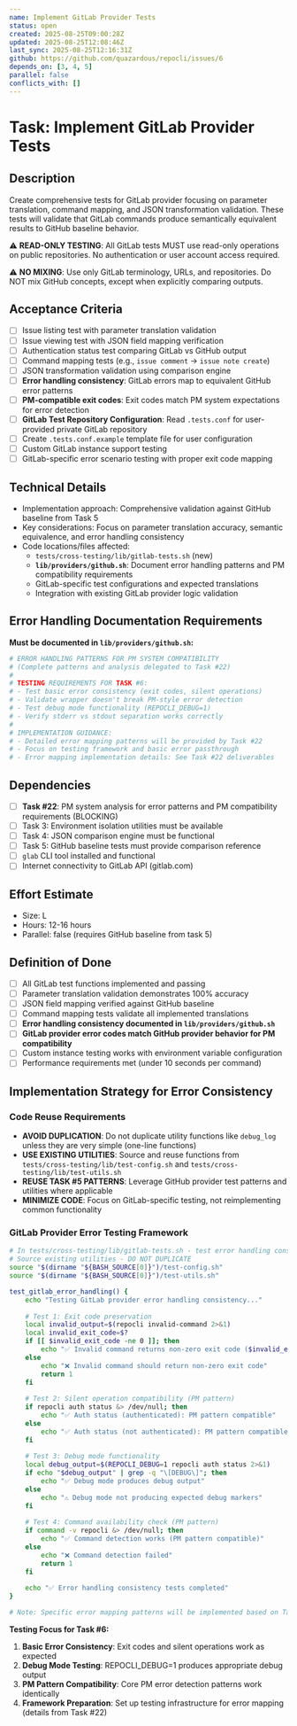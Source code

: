 ```yaml
---
name: Implement GitLab Provider Tests
status: open
created: 2025-08-25T09:00:28Z
updated: 2025-08-25T12:08:46Z
last_sync: 2025-08-25T12:16:31Z
github: https://github.com/quazardous/repocli/issues/6
depends_on: [3, 4, 5]
parallel: false
conflicts_with: []
---
```


# Task: Implement GitLab Provider Tests

## Description
Create comprehensive tests for GitLab provider focusing on parameter translation, command mapping, and JSON transformation validation. These tests will validate that GitLab commands produce semantically equivalent results to GitHub baseline behavior.

⚠️ **READ-ONLY TESTING**: All GitLab tests MUST use read-only operations on public repositories. No authentication or user account access required.

⚠️ **NO MIXING**: Use only GitLab terminology, URLs, and repositories. Do NOT mix GitHub concepts, except when explicitly comparing outputs.

## Acceptance Criteria
- [ ] Issue listing test with parameter translation validation
- [ ] Issue viewing test with JSON field mapping verification  
- [ ] Authentication status test comparing GitLab vs GitHub output
- [ ] Command mapping tests (e.g., `issue comment` → `issue note create`)
- [ ] JSON transformation validation using comparison engine
- [ ] **Error handling consistency**: GitLab errors map to equivalent GitHub error patterns
- [ ] **PM-compatible exit codes**: Exit codes match PM system expectations for error detection
- [ ] **GitLab Test Repository Configuration**: Read `.tests.conf` for user-provided private GitLab repository
- [ ] Create `.tests.conf.example` template file for user configuration  
- [ ] Custom GitLab instance support testing
- [ ] GitLab-specific error scenario testing with proper exit code mapping

## Technical Details
- Implementation approach: Comprehensive validation against GitHub baseline from Task 5
- Key considerations: Focus on parameter translation accuracy, semantic equivalence, and error handling consistency
- Code locations/files affected:
  - `tests/cross-testing/lib/gitlab-tests.sh` (new)
  - **`lib/providers/github.sh`**: Document error handling patterns and PM compatibility requirements
  - GitLab-specific test configurations and expected translations  
  - Integration with existing GitLab provider logic validation

## Error Handling Documentation Requirements

**Must be documented in `lib/providers/github.sh`:**

```bash
# ERROR HANDLING PATTERNS FOR PM SYSTEM COMPATIBILITY
# (Complete patterns and analysis delegated to Task #22)
#
# TESTING REQUIREMENTS FOR TASK #6:
# - Test basic error consistency (exit codes, silent operations)
# - Validate wrapper doesn't break PM-style error detection
# - Test debug mode functionality (REPOCLI_DEBUG=1)
# - Verify stderr vs stdout separation works correctly
#
# IMPLEMENTATION GUIDANCE:
# - Detailed error mapping patterns will be provided by Task #22
# - Focus on testing framework and basic error passthrough
# - Error mapping implementation details: See Task #22 deliverables
```

## Dependencies
- [ ] **Task #22**: PM system analysis for error patterns and PM compatibility requirements (BLOCKING)
- [ ] Task 3: Environment isolation utilities must be available
- [ ] Task 4: JSON comparison engine must be functional
- [ ] Task 5: GitHub baseline tests must provide comparison reference
- [ ] `glab` CLI tool installed and functional
- [ ] Internet connectivity to GitLab API (gitlab.com)

## Effort Estimate
- Size: L
- Hours: 12-16 hours
- Parallel: false (requires GitHub baseline from task 5)

## Definition of Done
- [ ] All GitLab test functions implemented and passing
- [ ] Parameter translation validation demonstrates 100% accuracy
- [ ] JSON field mapping verified against GitHub baseline
- [ ] Command mapping tests validate all implemented translations
- [ ] **Error handling consistency documented in `lib/providers/github.sh`**
- [ ] **GitLab provider error codes match GitHub provider behavior for PM compatibility**
- [ ] Custom instance testing works with environment variable configuration
- [ ] Performance requirements met (under 10 seconds per command)

## Implementation Strategy for Error Consistency

### Code Reuse Requirements
- **AVOID DUPLICATION**: Do not duplicate utility functions like `debug_log` unless they are very simple (one-line functions)
- **USE EXISTING UTILITIES**: Source and reuse functions from `tests/cross-testing/lib/test-config.sh` and `tests/cross-testing/lib/test-utils.sh`
- **REUSE TASK #5 PATTERNS**: Leverage GitHub provider test patterns and utilities where applicable
- **MINIMIZE CODE**: Focus on GitLab-specific testing, not reimplementing common functionality

### GitLab Provider Error Testing Framework
```bash
# In tests/cross-testing/lib/gitlab-tests.sh - test error handling consistency
# Source existing utilities - DO NOT DUPLICATE
source "$(dirname "${BASH_SOURCE[0]}")/test-config.sh"
source "$(dirname "${BASH_SOURCE[0]}")/test-utils.sh"

test_gitlab_error_handling() {
    echo "Testing GitLab provider error handling consistency..."
    
    # Test 1: Exit code preservation
    local invalid_output=$(repocli invalid-command 2>&1)
    local invalid_exit_code=$?
    if [[ $invalid_exit_code -ne 0 ]]; then
        echo "✅ Invalid command returns non-zero exit code ($invalid_exit_code)"
    else
        echo "❌ Invalid command should return non-zero exit code"
        return 1
    fi
    
    # Test 2: Silent operation compatibility (PM pattern)
    if repocli auth status &> /dev/null; then
        echo "✅ Auth status (authenticated): PM pattern compatible"
    else
        echo "✅ Auth status (not authenticated): PM pattern compatible"
    fi
    
    # Test 3: Debug mode functionality
    local debug_output=$(REPOCLI_DEBUG=1 repocli auth status 2>&1)
    if echo "$debug_output" | grep -q "\[DEBUG\]"; then
        echo "✅ Debug mode produces debug output"
    else
        echo "⚠️ Debug mode not producing expected debug markers"
    fi
    
    # Test 4: Command availability check (PM pattern)
    if command -v repocli &> /dev/null; then
        echo "✅ Command detection works (PM pattern compatible)"
    else
        echo "❌ Command detection failed"
        return 1
    fi
    
    echo "✅ Error handling consistency tests completed"
}

# Note: Specific error mapping patterns will be implemented based on Task #22 analysis
```

**Testing Focus for Task #6:**
1. **Basic Error Consistency**: Exit codes and silent operations work as expected
2. **Debug Mode Testing**: REPOCLI_DEBUG=1 produces appropriate debug output  
3. **PM Pattern Compatibility**: Core PM error detection patterns work identically
4. **Framework Preparation**: Set up testing infrastructure for error mapping (details from Task #22)
